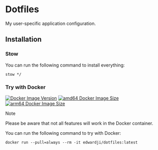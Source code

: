 # Dotfiles

My user-specific application configuration.

## Installation

### Stow

You can run the following command to install everything:

```
stow */
```

### Try with Docker

[![Docker Image Version](https://img.shields.io/docker/v/edwardji/dotfiles?style=flat-square&logo=docker)][dockerhub]
[![amd64 Docker Image Size](https://img.shields.io/docker/image-size/edwardji/dotfiles?arch=amd64&style=flat-square&logo=amd)][dockerhub]
[![arm64 Docker Image Size](https://img.shields.io/docker/image-size/edwardji/dotfiles?arch=arm64&style=flat-square&logo=arm)][dockerhub]

> [!NOTE]
> Please be aware that not all features will work in the Docker container.

You can run the following command to try with Docker:
```
docker run --pull=always --rm -it edwardji/dotfiles:latest
```

[dockerhub]: https://hub.docker.com/r/edwardji/dotfiles
